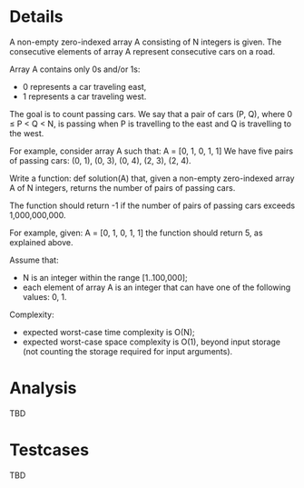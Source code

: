# Details

A non-empty zero-indexed array A consisting of N integers is given. The consecutive elements of array A represent consecutive cars on a road.

Array A contains only 0s and/or 1s:
 * 0 represents a car traveling east,
 * 1 represents a car traveling west.

The goal is to count passing cars. We say that a pair of cars (P, Q), where 0 ≤ P < Q < N, is passing when P is travelling to the east and Q is travelling to the west.

For example, consider array A such that:
  A = [0, 1, 0, 1, 1]
We have five pairs of passing cars: (0, 1), (0, 3), (0, 4), (2, 3), (2, 4).

Write a function:
  def solution(A)
that, given a non-empty zero-indexed array A of N integers, returns the number of pairs of passing cars.

The function should return -1 if the number of pairs of passing cars exceeds 1,000,000,000.

For example, given:
  A = [0, 1, 0, 1, 1]
the function should return 5, as explained above.

Assume that:
 * N is an integer within the range [1..100,000];
 * each element of array A is an integer that can have one of the following values: 0, 1.

Complexity:
 * expected worst-case time complexity is O(N);
 * expected worst-case space complexity is O(1), beyond input storage (not counting the storage required for input arguments).

# Analysis

TBD

# Testcases

TBD
